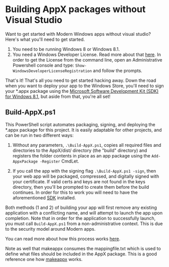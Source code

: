 # Building AppX packages without Visual Studio #

Want to get started with Modern Windows apps without visual studio? Here's what you'll need to get started.

1. You need to be running Windows 8 or Windows 8.1.  
2. You need a Windows Developer License.  Read more about that [here](http://msdn.microsoft.com/en-us/library/windows/apps/hh974578.aspx).  In order to get the License from the command line, open an Administrative Powershell console and type:
 `Show-WindowsDeveloperLicenseRegistration` and follow the prompts.

That's it! That's all you need to get started hacking away. Down the road when you want to deploy your app to the Windows Store, you'll need to sign your *.appx package using the  [Microsoft Software Development Kit (SDK) for Windows 8.1](http://msdn.microsoft.com/en-US/windows/desktop/bg162891), but aside from that, you're all set!

## Build-AppX.ps1 ##

This PowerShell script automates packaging, signing, and deploying the *.appx package for this project.  It is easily adaptable for other projects, and can be run in two different ways:

1. Without any parameters,  `.\Build-AppX.ps1`, copies all required files and directories to the AppX/dist/ directory (the "build" directory) and registers the folder contents in place as an app package using the  `Add-AppxPackage -Register`  CmdLet.

2. If you call the app with the signing flag `.\Build-AppX.ps1 -sign`, then your web app will be packaged, compressed, and digitally signed with your certificate.  If valid certs and keys are not found in the keys directory, then you'll be prompted to create them before the build continues. In order for this to work you will need to have the aforementioned [SDK](http://msdn.microsoft.com/en-US/windows/desktop/bg162891) installed.

Both methods (1 and 2) of building your app will first remove any existing application with a conflicting name, and will attempt to launch the app upon completion. Note that in order for the application to successfully launch, you must call `Build-AppX.ps1` from a non-administrative context. This is due to the security model around Modern apps.

You can read more about how this process works [here](http://blogs.msdn.com/b/wsdevsol/archive/2014/02/12/create-a-windows-store-appx-package-and-sign-it.aspx). 

Note as well that makeappx consumes the mappingfile.txt which is used to define what files should be included in the AppX package.  This is a good reference one how [makeappx](http://msdn.microsoft.com/en-us/library/windows/desktop/hh446767(v=vs.85).aspx) works.


